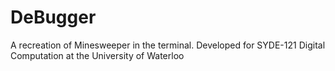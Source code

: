 # DeBugger
A recreation of Minesweeper in the terminal. Developed for SYDE-121 Digital Computation at the University of Waterloo

